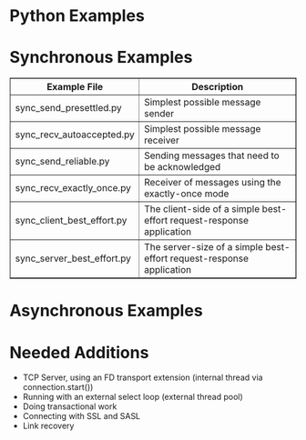Python Examples
===============

# Synchronous Examples

<center>
<table border="1">
  <tr><th>Example File</th><th>Description</th></tr>
  <tr><td>sync_send_presettled.py</td><td>Simplest possible message sender</td></tr>
  <tr><td>sync_recv_autoaccepted.py</td><td>Simplest possible message receiver</td></tr>
  <tr><td>sync_send_reliable.py</td><td>Sending messages that need to be acknowledged</td></tr>
  <tr><td>sync_recv_exactly_once.py</td><td>Receiver of messages using the exactly-once mode</td></tr>
  <tr><td>sync_client_best_effort.py</td><td>The client-side of a simple best-effort request-response application</td></tr>
  <tr><td>sync_server_best_effort.py</td><td>The server-size of a simple best-effort request-response application</td></tr>
</table>
</center>

# Asynchronous Examples

# Needed Additions

 - TCP Server, using an FD transport extension (internal thread via connection.start())
 - Running with an external select loop (external thread pool)
 - Doing transactional work
 - Connecting with SSL and SASL
 - Link recovery
